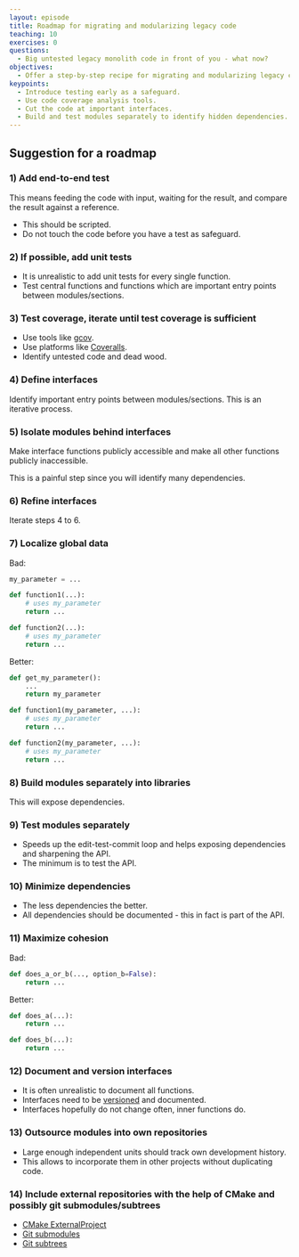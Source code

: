 ```yaml
---
layout: episode
title: Roadmap for migrating and modularizing legacy code
teaching: 10
exercises: 0
questions:
  - Big untested legacy monolith code in front of you - what now?
objectives:
  - Offer a step-by-step recipe for migrating and modularizing legacy code.
keypoints:
  - Introduce testing early as a safeguard.
  - Use code coverage analysis tools.
  - Cut the code at important interfaces.
  - Build and test modules separately to identify hidden dependencies.
---
```


## Suggestion for a roadmap


### 1) Add end-to-end test

This means feeding the code with input, waiting for the result, and compare the result against a reference.

- This should be scripted.
- Do not touch the code before you have a test as safeguard.


### 2) If possible, add unit tests

- It is unrealistic to add unit tests for every single function.
- Test central functions and functions which are important entry points between modules/sections.


### 3) Test coverage, iterate until test coverage is sufficient

- Use tools like [gcov](https://gcc.gnu.org/onlinedocs/gcc/Gcov.html).
- Use platforms like [Coveralls](https://coveralls.io).
- Identify untested code and dead wood.


### 4) Define interfaces

Identify important entry points between modules/sections. This is an iterative process.


### 5) Isolate modules behind interfaces

Make interface functions publicly accessible and make all other functions publicly inaccessible.

This is a painful step since you will identify many dependencies.


### 6) Refine interfaces

Iterate steps 4 to 6.


### 7) Localize global data

Bad:

```python
my_parameter = ...

def function1(...):
    # uses my_parameter
    return ...

def function2(...):
    # uses my_parameter
    return ...
```

Better:

```python
def get_my_parameter():
    ...
    return my_parameter

def function1(my_parameter, ...):
    # uses my_parameter
    return ...

def function2(my_parameter, ...):
    # uses my_parameter
    return ...
```

### 8) Build modules separately into libraries

This will expose dependencies.


### 9) Test modules separately

- Speeds up the edit-test-commit loop and helps exposing dependencies and sharpening the API.
- The minimum is to test the API.


### 10) Minimize dependencies

- The less dependencies the better.
- All dependencies should be documented - this in fact is part of the API.


### 11) Maximize cohesion

Bad:

```python
def does_a_or_b(..., option_b=False):
    return ...
```

Better:

```python
def does_a(...):
    return ...

def does_b(...):
    return ...
```


### 12) Document and version interfaces

- It is often unrealistic to document all functions.
- Interfaces need to be [versioned](http://semver.org) and documented.
- Interfaces hopefully do not change often, inner functions do.


### 13) Outsource modules into own repositories

- Large enough independent units should track own development history.
- This allows to incorporate them in other projects without duplicating code.


### 14) Include external repositories with the help of CMake and possibly git submodules/subtrees

- [CMake ExternalProject](https://cmake.org/cmake/help/latest/module/ExternalProject.html)
- [Git submodules](https://git-scm.com/book/5_submodules.html)
- [Git subtrees](https://medium.com/@porteneuve/mastering-git-subtrees-943d29a798ec)
